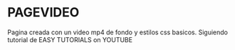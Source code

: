 # PAGEVIDEO
Pagina creada con un video mp4 de fondo y estilos css basicos.
Siguiendo tutorial de EASY TUTORIALS on YOUTUBE
